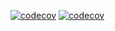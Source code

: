 
[![codecov](https://codecov.io/gh/AbdouNiang/calucator/branch/main/graph/badge.svg)](https://app.codecov.io/gh/AbdouNiang/calucator)
[![codecov](https://codecov.io/gh/AbdouNiang/calucator/branch/main/graph/badge.svg)](https://app.circleci.com/pipelines/github/AbdouNiang/calucator)



